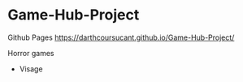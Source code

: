 # Game-Hub-Project

Github Pages
https://darthcoursucant.github.io/Game-Hub-Project/

Horror games
- Visage